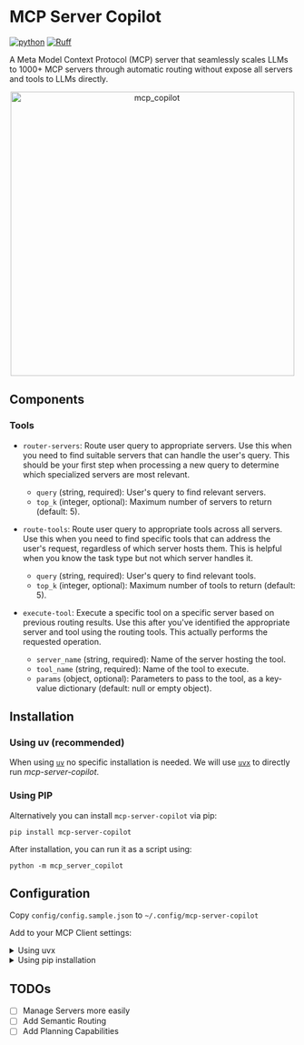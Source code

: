 # MCP Server Copilot

[![python](https://img.shields.io/badge/-Python_3.10_%7C_3.11_%7C_3.12-blue?logo=python&logoColor=white&style=flat-square)](https://github.com/tshu-w/lightning-template)
[![Ruff](https://img.shields.io/endpoint?url=https://raw.githubusercontent.com/astral-sh/ruff/main/assets/badge/v2.json&style=flat-square)](https://github.com/astral-sh/ruff)

A Meta Model Context Protocol (MCP) server that seamlessly scales LLMs to 1000+ MCP servers through automatic routing without expose all servers and tools to LLMs directly.

<p align="center">
  <img src="https://github.com/user-attachments/assets/1ba57685-f06e-4cca-b696-ecaba7e6c7e9" alt="mcp_copilot" style="max-width:100%; height:auto; width:500px;">
</p>

## Components

### Tools

- `router-servers`: Route user query to appropriate servers. Use this when you need to find suitable servers that can handle the user's query. This should be your first step when processing a new query to determine which specialized servers are most relevant.
  - `query` (string, required): User's query to find relevant servers.
  - `top_k` (integer, optional): Maximum number of servers to return (default: 5).

- `route-tools`: Route user query to appropriate tools across all servers. Use this when you need to find specific tools that can address the user's request, regardless of which server hosts them. This is helpful when you know the task type but not which server handles it.
  - `query` (string, required): User's query to find relevant tools.
  - `top_k` (integer, optional): Maximum number of tools to return (default: 5).

- `execute-tool`: Execute a specific tool on a specific server based on previous routing results. Use this after you've identified the appropriate server and tool using the routing tools. This actually performs the requested operation.
  - `server_name` (string, required): Name of the server hosting the tool.
  - `tool_name` (string, required): Name of the tool to execute.
  - `params` (object, optional): Parameters to pass to the tool, as a key-value dictionary (default: null or empty object).

## Installation

### Using uv (recommended)

When using [`uv`](https://docs.astral.sh/uv/) no specific installation is needed. We will
use [`uvx`](https://docs.astral.sh/uv/guides/tools/) to directly run *mcp-server-copilot*.

### Using PIP

Alternatively you can install `mcp-server-copilot` via pip:

```
pip install mcp-server-copilot
```

After installation, you can run it as a script using:

```
python -m mcp_server_copilot
```

## Configuration

Copy `config/config.sample.json` to `~/.config/mcp-server-copilot`

Add to your MCP Client settings:

<details>
<summary>Using uvx</summary>

```json
"mcpServers": {
  "copilot": {
    "command": "uvx",
    "args": ["mcp-server-copilot", "--config", "~/.config/mcp-server-copilot/config.json"]
  }
}
```
</details>

<details>
<summary>Using pip installation</summary>

```json
"mcpServers": {
  "copilot": {
    "command": "python",
    "args": ["-m", "mcp_server_copilot", "--config", "~/.config/mcp-server-copilot/config.json"]
  }
}
```
</details>

## TODOs

- [ ] Manage Servers more easily
- [ ] Add Semantic Routing
- [ ] Add Planning Capabilities
